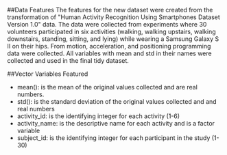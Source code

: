##Data Features
The features for the new dataset were created from the transformation of "Human Activity Recognition Using Smartphones Dataset Version 1.0" data. The data were collected from experiments where 30 volunteers participated in six activities (walking, walking upstairs, walking downstairs, standing, sitting, and lying) while wearing a Samsung Galaxy S II on their hips. From motion, acceleration, and positioning programming data were collected. All variables with mean and std
in their names were collected and used in the final tidy dataset.

##Vector Variables Featured

 - mean(): is the mean of the original values collected and are real numbers.
 - std(): is the standard deviation of the original values collected and and real
    numbers
 - activity_id: is the identifying integer for each activity (1-6)
 - activity_name: is the descriptive name for each activity and is a factor     
    variable
 - subject_id: is the identifying integer for each participant in the study (1-30)


